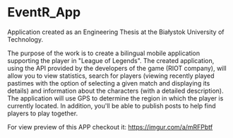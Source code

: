 # EventR_App

Application created as an Engineering Thesis at the Białystok University of Technology.

The purpose of the work is to create a bilingual mobile application supporting the player in "League of Legends". 
The created application, using the API provided by the developers of the game (RIOT company), 
will allow you to view statistics, 
search for players (viewing recently played pastimes with the option of selecting a given match and 
displaying its details) and information about the characters (with a detailed description). 
The application will use GPS to determine the region in which the player is currently located. In addition, 
you'll be able to publish posts to help find players to play together.

For view preview of this APP checkout it: https://imgur.com/a/mRFPbtf
